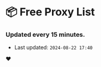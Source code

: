 # :package: Free Proxy List
### Updated every 15 minutes.

- Last updated: `2024-08-22 17:40`

:heart:

